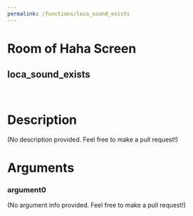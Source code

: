 ```yaml
---
permalink: /functions/loca_sound_exists
---
```

# Room of Haha Screen  
## loca_sound_exists  
&nbsp;  
# Description  
(No description provided. Feel free to make a pull request!) 
&nbsp;  
# Arguments
### argument0
(No argument info provided. Feel free to make a pull request!)
&nbsp;  


